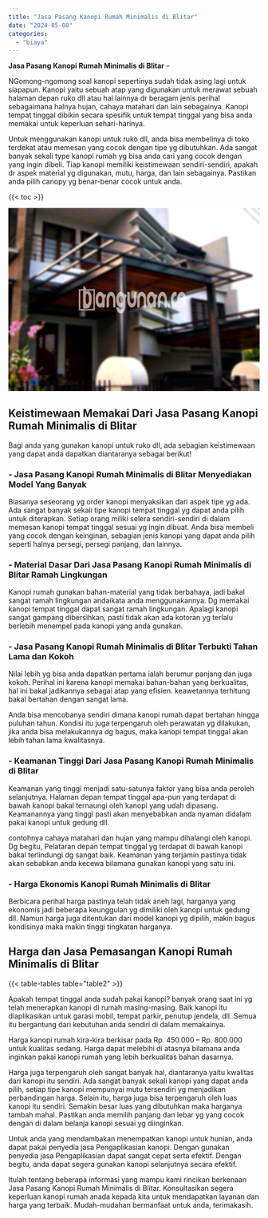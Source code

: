 ```yaml
---
title: "Jasa Pasang Kanopi Rumah Minimalis di Blitar"
date: "2024-05-08"
categories: 
  - "biaya"
---
```


**Jasa Pasang Kanopi Rumah Minimalis di Blitar** –

NGomong-ngomong soal kanopi sepertinya sudah tidak asing lagi untuk siapapun. Kanopi yaitu sebuah atap yang digunakan untuk merawat sebuah halaman depan ruko dll atau hal lainnya dr beragam jenis perihal sebagaimana halnya hujan, cahaya matahari dan lain sebagainya. Kanopi tempat tinggal dibikin secara spesifik untuk tempat tinggal yang bisa anda memakai untuk keperluan sehari-harinya.

Untuk menggunakan kanopi untuk ruko dll, anda bisa membelinya di toko terdekat atau memesan yang cocok dengan tipe yg dibutuhkan. Ada sangat banyak sekali type kanopi rumah yg bisa anda cari yang cocok dengan yang ingin dibeli. Tiap kanopi memiliki keistimewaan sendiri-sendiri, apakah dr aspek material yg digunakan, mutu, harga, dan lain sebagainya. Pastikan anda pilih canopy yg benar-benar cocok untuk anda.

{{< toc >}}

![Jasa Pasang Kanopi Rumah Minimalis di Blitar](/images/harga-kanopi-minimalis-09.png)

## Keistimewaan Memakai Dari Jasa Pasang Kanopi Rumah Minimalis di Blitar

Bagi anda yang gunakan kanopi untuk ruko dll, ada sebagian keistimewaan yang dapat anda dapatkan diantaranya sebagai berikut!

### \- Jasa Pasang Kanopi Rumah Minimalis di Blitar Menyediakan Model Yang Banyak

Biasanya seseorang yg order kanopi menyaksikan dari aspek tipe yg ada. Ada sangat banyak sekali tipe kanopi tempat tinggal yg dapat anda pilih untuk diterapkan. Setiap orang miliki selera sendiri-sendiri di dalam memesan kanopi tempat tinggal sesuai yg ingin dibuat. Anda bisa membeli yang cocok dengan keinginan, sebagian jenis kanopi yang dapat anda pilih seperti halnya persegi, persegi panjang, dan lainnya.

### \- Material Dasar Dari Jasa Pasang Kanopi Rumah Minimalis di Blitar Ramah Lingkungan

Kanopi rumah gunakan bahan-material yang tidak berbahaya, jadi bakal sangat ramah lingkungan andaikata anda menggunakannya. Dg memakai kanopi tempat tinggal dapat sangat ramah lingkungan. Apalagi kanopi sangat gampang dibersihkan, pasti tidak akan ada kotoran yg terlalu berlebih menempel pada kanopi yang anda gunakan.

### \- Jasa Pasang Kanopi Rumah Minimalis di Blitar Terbukti Tahan Lama dan Kokoh

Nilai lebih yg bisa anda dapatkan pertama ialah berumur panjang dan juga kokoh. Perihal ini karena kanopi memakai bahan-bahan yang berkualitas, hal ini bakal jadikannya sebagai atap yang efisien. keawetannya terhitung bakal bertahan dengan sangat lama.

Anda bisa mencobanya sendiri dimana kanopi rumah dapat bertahan hingga puluhan tahun. Kondisi itu juga terpengaruh oleh perawatan yg dilakukan, jika anda bisa melakukannya dg bagus, maka kanopi tempat tinggal akan lebih tahan lama kwalitasnya.

### \- Keamanan Tinggi Dari Jasa Pasang Kanopi Rumah Minimalis di Blitar

Keamanan yang tinggi menjadi satu-satunya faktor yang bisa anda peroleh selanjutnya. Halaman depan tempat tinggal apa-pun yang terdapat di bawah kanopi bakal ternaungi oleh kanopi yang udah dipasang. Keamanannya yang tinggi pasti akan menyebabkan anda nyaman didalam pakai kanopi untuk gedung dll.

contohnya cahaya matahari dan hujan yang mampu dihalangi oleh kanopi. Dg begitu, Pelataran depan tempat tinggal yg terdapat di bawah kanopi bakal terlindungi dg sangat baik. Keamanan yang terjamin pastinya tidak akan sebabkan anda kecewa bilamana gunakan kanopi yang satu ini.

### \- Harga Ekonomis Kanopi Rumah Minimalis di Blitar

Berbicara perihal harga pastinya telah tidak aneh lagi, harganya yang ekonomis jadi beberapa keunggulan yg dimiliki oleh kanopi untuk gedung dll. Namun harga juga ditentukan dari model kanopi yg dipilih, makin bagus kondisinya maka makin tinggi tingkatan harganya.

## Harga dan Jasa Pemasangan Kanopi Rumah Minimalis di Blitar

{{< table-tables table="table2" >}}

Apakah tempat tinggal anda sudah pakai kanopi? banyak orang saat ini yg telah menerapkan kanopi di rumah masing-masing. Baik kanopi itu diaplikasikan untuk garasi mobil, tempat parkir, penutup jendela, dll. Semua itu bergantung dari kebutuhan anda sendiri di dalam memakainya.

Harga kanopi rumah kira-kira berkisar pada Rp. 450.000 – Rp. 800.000 untuk kualitas sedang. Harga dapat melebihi di atasnya bilamana anda inginkan pakai kanopi rumah yang lebih berkualitas bahan dasarnya.

Harga juga terpengaruh oleh sangat banyak hal, diantaranya yaitu kwalitas dari kanopi itu sendiri. Ada sangat banyak sekali kanopi yang dapat anda pilih, setiap tipe kanopi mempunyai mutu tersendiri yg menjadikan perbandingan harga. Selain itu, harga juga bisa terpengaruh oleh luas kanopi itu sendiri. Semakin besar luas yang dibutuhkan maka harganya tambah mahal. Pastikan anda memilih panjang dan lebar yg yang cocok dengan di dalam belanja kanopi sesuai yg diinginkan.

Untuk anda yang mendambakan menempatkan kanopi untuk hunian, anda dapat pakai penyedia jasa Pengaplikasian kanopi. Dengan gunakan penyedia jasa Pengaplikasian dapat sangat cepat serta efektif. Dengan begitu, anda dapat segera gunakan kanopi selanjutnya secara efektif.

Itulah tentang beberapa informasi yang mampu kami rincikan berkenaan Jasa Pasang Kanopi Rumah Minimalis di Blitar. Konsultasikan segera keperluan kanopi rumah anada kepada kita untuk mendapatkan layanan dan harga yang terbaik. Mudah-mudahan bermanfaat untuk anda, terimakasih.
